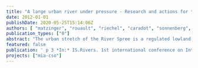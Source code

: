 ```yaml
---
title: "A large urban river under pressure - Research and actions for the mitigation of impacts from combined sewer overflows in Berlin, Germany."
date: 2012-01-01
publishDate: 2020-05-25T15:14:06Z
authors: [ "matzinger", "rouault", "riechel", "caradot", "sonnenberg", "Heinzmann, B.", "von Seggern, D." ]
publication_types: ["0"]
abstract: "The urban stretch of the River Spree is a regulated lowland-river, which is affected by a number of anthropogenic pressures, most notably impacts from combined sewer overflows (CSO) of the Berlin sewer system. Collected data show that occurrence of CSO can be detected in the river through a combination of continuous monitoring data, such as specific conductivity, ammonium (NH4), chemical oxygen demand and dissolved oxygen (DO). Comparison with stormwater guidelines indicates that drops in DO from CSO lead to regular problematic conditions for the fish fauna. In contrast, observed NH4 peaks never reach fish-toxic levels. Mitigation measures are currently implemented to reduce these negative impacts during storm events. The effect of past and potential future CSO measures can be studied with a model tool, which has been tested and is currently calibrated based on the above monitoring data."
featured: false
publication: ' p 3 *In:* IS.Rivers. 1st international conference on Integrative sciences and sustainable development of rivers.. Lyon, France. 26-28 June 2012'
projects: ["mia-cso"]
---
```


